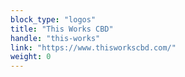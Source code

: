 ```yaml
---
block_type: "logos"
title: "This Works CBD"
handle: "this-works"
link: "https://www.thisworkscbd.com/"
weight: 0
---
```

